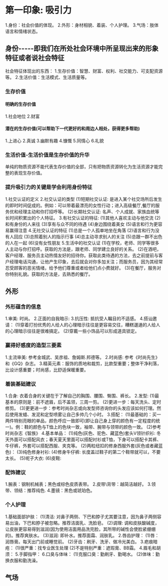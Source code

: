 # 第一印象: 吸引力
1.身份：社会价值的体现。
2.外形：身材相貌、着装、个人护理。
3.气场：肢体语言和情绪状态。

## 身份-----即我们在所处社会环境中所呈现出来的形象特征或者说社会特征
社会特征体现出的东西：
  1.生存价值：智慧、财富、权利、社交能力、可支配资源等。
  2.生活价值：生活模式、生活质量等。
###  生存价值
#### 明确的生存价值
  1.社会地位
  2.财富
#### 潜在的生存价值(可以帮助下一代更好的和周边人相处，获得更多帮助)
  1.上进心
  2.真诚
  3.幽默有趣
  4.慷慨
  5.同情心
  6.礼貌
### 生活价值-生活价值是生存价值的升华
  单纯的物质资源不能代表生存价值的全部，只有把物质资源转化为生活资源才能完整的表现生存价值。
### 提升吸引力的关键是学会利用身份特征
  1.社交认证的定义
  2.社交认证的类型
  (1)短期社交认证: 是进入某个社交场所后发生的即时时间促成的。例如：可以带着最漂亮的女性行动；进入高级餐厅,餐厅的服务优和经理主动和你打招呼等。
  (2)长期社交认证: 名声、个人成就、家族血统等长时间积累出的个人特征。
  3.有社交认证的特征:
  (1)其他人喜欢主动与他交流
  (2)和有身份的人来往
  (3)享有与众不同的待遇
  (4)身边围绕着美女
  (5)语言和行为更容易赢得注意
  4.无社交认证的特征
  (1)总是一个人孤单地坐在角落
  (2)语言和行为没有人回应
  (3)总照着别人的指示行事
  (4)总主动寻求别人的关注
  (5)总跟一群不出色的人在一起
  (6)没有女性朋友
  5.生活中的社交认证
  (1)在学校，老师、同学等很多人主动与你打招呼。获取的方法是，跟老师、同学建立良好的关系。
  (2)在酒吧，客户经理、服务员主动热情友好的招待你。获取此类待遇的方法，去之前提前与客户经理电话沟通，让他产生印象，去后就会对你多加关注；而服务员，因为其经常忍受顾客的恶劣情绪，给予他们尊重或者给他们点小费就好。
  (3)在餐厅，服务对你特别礼貌。获取的方法是，去熟悉的餐厅。
 ## 外形
 ### 外形蕴含的信息 
 1.审美: 时尚。
 2.正面的自我暗示:
 3.抗压性: 抵抗受人瞩目的不适感。
 4.搭讪邀请：
   (1)穿着打扮优秀的人给人的心理暗示往往是更容易交往，糟糕邋遢的人给人的心理暗示往往是很难搞定。
   (2)穿戴一些小饰品可以形成道具锁定。
 ### 赢得好感度的造型三要素
 1.主流审美: 参考金城武、吴彦祖、詹姆斯.邦德等。
 2.时尚感: 参考《时尚先生》和《GQ》杂志。
 3.精英元素：服饰的质地和裁剪，比款型重要；整体干净利落，比设计感重要；时尚感，比舒适保暖重要。

 ### 着装基础建议
 1.合身: 衣着合身的关键在于了解自己的胸围、腰围、臀围、裤长。
 2.发型: 
  (1)最基本的原则是：前不遮眉，后不盖领，三周一剪。
  (2)更进一步：每天洗头、定时修剪。
  (3)更更进一步：参考时尚杂志或向发型师咨询你的头发应该如何打理。然后使用发蜡、发泥和定型喷雾让自己多帅几个小时。
 3.搭配：
  (1)最基础的：买一两件特别亮眼的单品，颜色呼应一致即可(即让自己身上穿的颜色有一定程度的统一)。例：鞋的颜色与T恤上的色块一致，袖带、腕带与领带的颜色一致。
  (2)参考时尚杂志《智族》 
4.基本单品：
  (1)纯色(灰色、驼色、藏蓝色)套头V领针织衫: 冬天外面可以搭配风衣；春天夏天里面可以搭配衬衫或T恤，下身可以搭配卡其裤、牛仔裤，外套可以搭配西服、夹克等。
  (2)两粒纽扣的修身西服外套(灰色或者藏蓝色)：
  (3)纯色修身衬衫:
  (4)修身牛仔裤: 长度盖过鞋子的第二个鞋带就可以，不要太长。
  (5)呢子大衣:
  (6)皮鞋:
### 配饰建议
1.腕表：钢制机械表；黑色或棕色皮质表带。
2.皮带\背带：越简洁越好。
3.领带、领结：推荐纯色.
4.墨镜：黑色或琥珀色。
### 个人护理
1.基础面部护肤：
  (1)清洁: 对鼻子两侧、下巴和脖子尤其要注意，因为鼻子两侧容易出油，下巴和脖子被忽略。推荐洁面乳、洗脸皂。
  (2)调理: 调和皮肤酸碱度，让皮肤更容易得到滋润(因为使用洁面用品洗完脸，其所带的碱性会使脸紧绷绷的)。推荐爽肤水。
  (3)滋润: 即补水。推荐面霜、润肤乳。
2.唇齿护理：
  (1)唇：润唇膏。每天出门前或睡觉前。
  (2)牙齿：刷牙、洗牙、做冷光美白。
3.疤痕暗疮：
  (1)很严重：找专业医生处理
  (2)不是特别严重：遮瑕膏、BB霜。
4.眉毛和胡须：
5.手脚指甲：
6.口臭与体味：
  (1)克服口臭：勤刷牙、勤喝水。
  (2)体味：勤换衣服和勤洗澡。
 ## 气场


